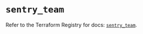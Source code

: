 # `sentry_team`

Refer to the Terraform Registry for docs: [`sentry_team`](https://registry.terraform.io/providers/jianyuan/sentry/0.12.3/docs/resources/team).
